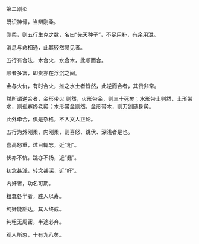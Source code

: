 第二刚柔

既识神骨，当辨刚柔。

刚柔，则五行生克之数，名曰“先天种子”，不足用补，有余用泄。

消息与命相通，此其较然易见者。

五行有合法，木合火，水合木，此顺而合。

顺者多富，即贵亦在浮沉之间。

金与火仇，有时合火，推之水土者皆然，此逆而合者，其贵非常。

然所谓逆合者，金形带火 则然，火形带金，则三十死矣；水形带土则然，土形带水，则孤寡终老矣；木形带金则然，金形带木，则刀剑随身矣。

此外牵合，俱是杂格，不入文人正论。

五行为外刚柔，内刚柔，则喜怒、跳伏、深浅者是也。

喜高怒重，过目辄忘，近“粗”。

伏亦不伉，跳亦不扬，近“蠢”。

初念甚浅，转念甚深，近“奸”。

内奸者，功名可期。

粗蠢各半者，胜人以寿。

纯奸能豁达，其人终成。

纯粗无周密，半途必弃。

观人所忽，十有九八矣。

